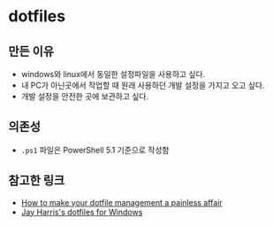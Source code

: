 ﻿# dotfiles

## 만든 이유 

* windows와 linux에서 동일한 설정파일을 사용하고 싶다.
* 내 PC가 아닌곳에서 작업할 때 원래 사용하던 개발 설정을 가지고 오고 싶다.
* 개발 설정을 안전한 곳에 보관하고 싶다.

## 의존성

* `.ps1` 파일은 PowerShell 5.1 기준으로 작성함

## 참고한 링크

* [How to make your dotfile management a painless affair](https://www.freecodecamp.org/news/dive-into-dotfiles-part-2-6321b4a73608/)
* [Jay Harris's dotfiles for Windows](https://github.com/jayharris/dotfiles-windows)



